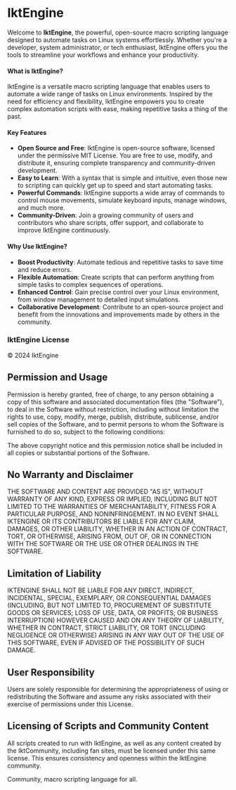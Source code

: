 # IktEngine

Welcome to **IktEngine**, the powerful, open-source macro scripting language designed to automate tasks on Linux systems effortlessly. Whether you're a developer, system administrator, or tech enthusiast, IktEngine offers you the tools to streamline your workflows and enhance your productivity.

#### What is IktEngine?

IktEngine is a versatile macro scripting language that enables users to automate a wide range of tasks on Linux environments. Inspired by the need for efficiency and flexibility, IktEngine empowers you to create complex automation scripts with ease, making repetitive tasks a thing of the past.

#### Key Features

- **Open Source and Free**: IktEngine is open-source software, licensed under the permissive MIT License. You are free to use, modify, and distribute it, ensuring complete transparency and community-driven development.
- **Easy to Learn**: With a syntax that is simple and intuitive, even those new to scripting can quickly get up to speed and start automating tasks.
- **Powerful Commands**: IktEngine supports a wide array of commands to control mouse movements, simulate keyboard inputs, manage windows, and much more.
- **Community-Driven**: Join a growing community of users and contributors who share scripts, offer support, and collaborate to improve IktEngine continuously.

#### Why Use IktEngine?

- **Boost Productivity**: Automate tedious and repetitive tasks to save time and reduce errors.
- **Flexible Automation**: Create scripts that can perform anything from simple tasks to complex sequences of operations.
- **Enhanced Control**: Gain precise control over your Linux environment, from window management to detailed input simulations.
- **Collaborative Development**: Contribute to an open-source project and benefit from the innovations and improvements made by others in the community.

### IktEngine License

© 2024 IktEngine

## Permission and Usage
Permission is hereby granted, free of charge, to any person obtaining a copy of this software and associated documentation files (the "Software"), to deal in the Software without restriction, including without limitation the rights to use, copy, modify, merge, publish, distribute, sublicense, and/or sell copies of the Software, and to permit persons to whom the Software is furnished to do so, subject to the following conditions:

The above copyright notice and this permission notice shall be included in all copies or substantial portions of the Software.

## No Warranty and Disclaimer
THE SOFTWARE AND CONTENT ARE PROVIDED "AS IS", WITHOUT WARRANTY OF ANY KIND, EXPRESS OR IMPLIED, INCLUDING BUT NOT LIMITED TO THE WARRANTIES OF MERCHANTABILITY, FITNESS FOR A PARTICULAR PURPOSE, AND NONINFRINGEMENT. IN NO EVENT SHALL IKTENGINE OR ITS CONTRIBUTORS BE LIABLE FOR ANY CLAIM, DAMAGES, OR OTHER LIABILITY, WHETHER IN AN ACTION OF CONTRACT, TORT, OR OTHERWISE, ARISING FROM, OUT OF, OR IN CONNECTION WITH THE SOFTWARE OR THE USE OR OTHER DEALINGS IN THE SOFTWARE.

## Limitation of Liability
IKTENGINE SHALL NOT BE LIABLE FOR ANY DIRECT, INDIRECT, INCIDENTAL, SPECIAL, EXEMPLARY, OR CONSEQUENTIAL DAMAGES (INCLUDING, BUT NOT LIMITED TO, PROCUREMENT OF SUBSTITUTE GOODS OR SERVICES; LOSS OF USE, DATA, OR PROFITS; OR BUSINESS INTERRUPTION) HOWEVER CAUSED AND ON ANY THEORY OF LIABILITY, WHETHER IN CONTRACT, STRICT LIABILITY, OR TORT (INCLUDING NEGLIGENCE OR OTHERWISE) ARISING IN ANY WAY OUT OF THE USE OF THIS SOFTWARE, EVEN IF ADVISED OF THE POSSIBILITY OF SUCH DAMAGE.

## User Responsibility
Users are solely responsible for determining the appropriateness of using or redistributing the Software and assume any risks associated with their exercise of permissions under this License.

## Licensing of Scripts and Community Content
All scripts created to run with IktEngine, as well as any content created by the IktCommunity, including fan sites, must be licensed under this same license. This ensures consistency and openness within the IktEngine community.

Community, macro scripting language for all.

